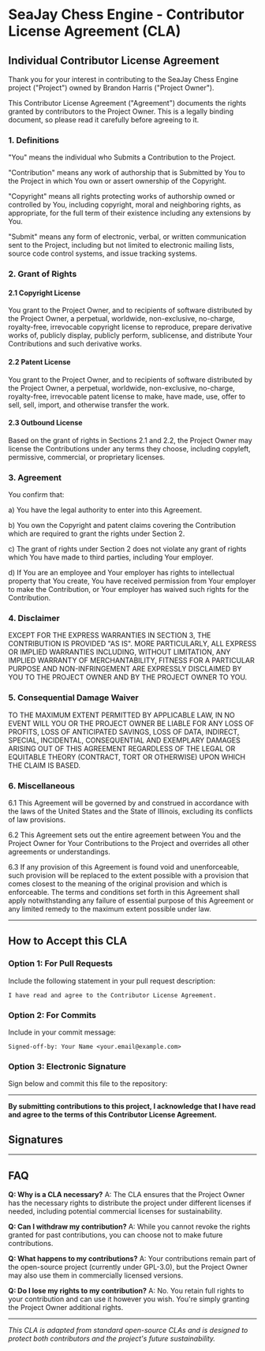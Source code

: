 # SeaJay Chess Engine - Contributor License Agreement (CLA)

## Individual Contributor License Agreement

Thank you for your interest in contributing to the SeaJay Chess Engine project ("Project") owned by Brandon Harris ("Project Owner").

This Contributor License Agreement ("Agreement") documents the rights granted by contributors to the Project Owner. This is a legally binding document, so please read it carefully before agreeing to it.

### 1. Definitions

"You" means the individual who Submits a Contribution to the Project.

"Contribution" means any work of authorship that is Submitted by You to the Project in which You own or assert ownership of the Copyright.

"Copyright" means all rights protecting works of authorship owned or controlled by You, including copyright, moral and neighboring rights, as appropriate, for the full term of their existence including any extensions by You.

"Submit" means any form of electronic, verbal, or written communication sent to the Project, including but not limited to electronic mailing lists, source code control systems, and issue tracking systems.

### 2. Grant of Rights

#### 2.1 Copyright License
You grant to the Project Owner, and to recipients of software distributed by the Project Owner, a perpetual, worldwide, non-exclusive, no-charge, royalty-free, irrevocable copyright license to reproduce, prepare derivative works of, publicly display, publicly perform, sublicense, and distribute Your Contributions and such derivative works.

#### 2.2 Patent License
You grant to the Project Owner, and to recipients of software distributed by the Project Owner, a perpetual, worldwide, non-exclusive, no-charge, royalty-free, irrevocable patent license to make, have made, use, offer to sell, sell, import, and otherwise transfer the work.

#### 2.3 Outbound License
Based on the grant of rights in Sections 2.1 and 2.2, the Project Owner may license the Contributions under any terms they choose, including copyleft, permissive, commercial, or proprietary licenses.

### 3. Agreement

You confirm that:

a) You have the legal authority to enter into this Agreement.

b) You own the Copyright and patent claims covering the Contribution which are required to grant the rights under Section 2.

c) The grant of rights under Section 2 does not violate any grant of rights which You have made to third parties, including Your employer.

d) If You are an employee and Your employer has rights to intellectual property that You create, You have received permission from Your employer to make the Contribution, or Your employer has waived such rights for the Contribution.

### 4. Disclaimer

EXCEPT FOR THE EXPRESS WARRANTIES IN SECTION 3, THE CONTRIBUTION IS PROVIDED "AS IS". MORE PARTICULARLY, ALL EXPRESS OR IMPLIED WARRANTIES INCLUDING, WITHOUT LIMITATION, ANY IMPLIED WARRANTY OF MERCHANTABILITY, FITNESS FOR A PARTICULAR PURPOSE AND NON-INFRINGEMENT ARE EXPRESSLY DISCLAIMED BY YOU TO THE PROJECT OWNER AND BY THE PROJECT OWNER TO YOU.

### 5. Consequential Damage Waiver

TO THE MAXIMUM EXTENT PERMITTED BY APPLICABLE LAW, IN NO EVENT WILL YOU OR THE PROJECT OWNER BE LIABLE FOR ANY LOSS OF PROFITS, LOSS OF ANTICIPATED SAVINGS, LOSS OF DATA, INDIRECT, SPECIAL, INCIDENTAL, CONSEQUENTIAL AND EXEMPLARY DAMAGES ARISING OUT OF THIS AGREEMENT REGARDLESS OF THE LEGAL OR EQUITABLE THEORY (CONTRACT, TORT OR OTHERWISE) UPON WHICH THE CLAIM IS BASED.

### 6. Miscellaneous

6.1 This Agreement will be governed by and construed in accordance with the laws of the United States and the State of Illinois, excluding its conflicts of law provisions.

6.2 This Agreement sets out the entire agreement between You and the Project Owner for Your Contributions to the Project and overrides all other agreements or understandings.

6.3 If any provision of this Agreement is found void and unenforceable, such provision will be replaced to the extent possible with a provision that comes closest to the meaning of the original provision and which is enforceable. The terms and conditions set forth in this Agreement shall apply notwithstanding any failure of essential purpose of this Agreement or any limited remedy to the maximum extent possible under law.

---

## How to Accept this CLA

### Option 1: For Pull Requests
Include the following statement in your pull request description:
```
I have read and agree to the Contributor License Agreement.
```

### Option 2: For Commits
Include in your commit message:
```
Signed-off-by: Your Name <your.email@example.com>
```

### Option 3: Electronic Signature
Sign below and commit this file to the repository:

---

**By submitting contributions to this project, I acknowledge that I have read and agree to the terms of this Contributor License Agreement.**

## Signatures

<!-- Add your signature below this line -->
<!-- Format: - Name (GitHub Username) - Date -->

---

## FAQ

**Q: Why is a CLA necessary?**
A: The CLA ensures that the Project Owner has the necessary rights to distribute the project under different licenses if needed, including potential commercial licenses for sustainability.

**Q: Can I withdraw my contribution?**
A: While you cannot revoke the rights granted for past contributions, you can choose not to make future contributions.

**Q: What happens to my contributions?**
A: Your contributions remain part of the open-source project (currently under GPL-3.0), but the Project Owner may also use them in commercially licensed versions.

**Q: Do I lose my rights to my contribution?**
A: No. You retain full rights to your contribution and can use it however you wish. You're simply granting the Project Owner additional rights.

---

*This CLA is adapted from standard open-source CLAs and is designed to protect both contributors and the project's future sustainability.*